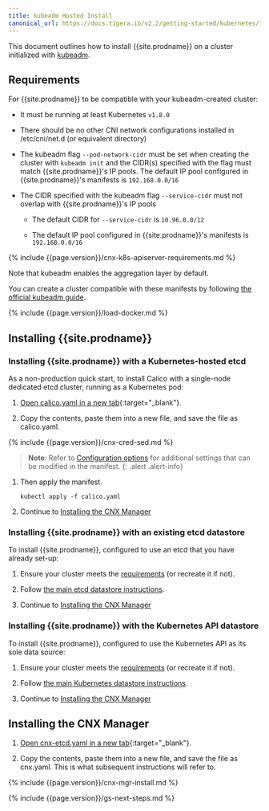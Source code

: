 ```yaml
---
title: kubeadm Hosted Install
canonical_url: https://docs.tigera.io/v2.2/getting-started/kubernetes/installation/
---
```


This document outlines how to install {{site.prodname}} on a cluster initialized with
[kubeadm](http://kubernetes.io/docs/getting-started-guides/kubeadm/).

## Requirements

For {{site.prodname}} to be compatible with your kubeadm-created cluster:

* It must be running at least Kubernetes `v1.8.0`

* There should be no other CNI network configurations installed in /etc/cni/net.d (or equivalent directory)

* The kubeadm flag `--pod-network-cidr` must be set when creating the cluster with `kubeadm init`
  and the CIDR(s) specified with the flag must match {{site.prodname}}'s IP pools. The default
  IP pool configured in {{site.prodname}}'s manifests is `192.168.0.0/16`

* The CIDR specified with the kubeadm flag `--service-cidr` must not overlap with
  {{site.prodname}}'s IP pools

  * The default CIDR for `--service-cidr` is `10.96.0.0/12`

  * The default IP pool configured in {{site.prodname}}'s manifests is `192.168.0.0/16`

{% include {{page.version}}/cnx-k8s-apiserver-requirements.md %}

Note that kubeadm enables the aggregation layer by default.

You can create a cluster compatible with these manifests by following [the official kubeadm guide](http://kubernetes.io/docs/getting-started-guides/kubeadm/).

{% include {{page.version}}/load-docker.md %}

## Installing {{site.prodname}}

### Installing {{site.prodname}} with a Kubernetes-hosted etcd

As a non-production quick start, to install Calico with a single-node dedicated etcd cluster, running as a Kubernetes pod:

1. [Open calico.yaml in a new tab](1.7/calico.yaml){:target="_blank"}.

1. Copy the contents, paste them into a new file, and save the file as calico.yaml.

{% include {{page.version}}/cnx-cred-sed.md %}

   > **Note**: Refer to [Configuration options](../index#configuration-options) for additional
   > settings that can be modified in the manifest.
   {: .alert .alert-info}

1. Then apply the manifest.

   ```shell
   kubectl apply -f calico.yaml
   ```
1. Continue to [Installing the CNX Manager](#installing-the-cnx-manager)

### Installing {{site.prodname}} with an existing etcd datastore

To install {{site.prodname}}, configured to use an etcd that you have already set-up:

1. Ensure your cluster meets the [requirements](#requirements) (or recreate it if not).

2. Follow [the main etcd datastore instructions](../hosted).

1. Continue to [Installing the CNX Manager](#installing-the-cnx-manager)

### Installing {{site.prodname}} with the Kubernetes API datastore

To install {{site.prodname}}, configured to use the Kubernetes API as its sole data source:

1. Ensure your cluster meets the [requirements](#requirements) (or recreate it if not).

2. Follow [the main Kubernetes datastore instructions](../kubernetes-datastore).

1. Continue to [Installing the CNX Manager](#installing-the-cnx-manager)

## Installing the CNX Manager

1. [Open cnx-etcd.yaml in a new tab](../cnx/1.7/cnx-etcd.yaml){:target="_blank"}.

1. Copy the contents, paste them into a new file, and save the file as cnx.yaml.
   This is what subsequent instructions will refer to.

{% include {{page.version}}/cnx-mgr-install.md %}

{% include {{page.version}}/gs-next-steps.md %}
